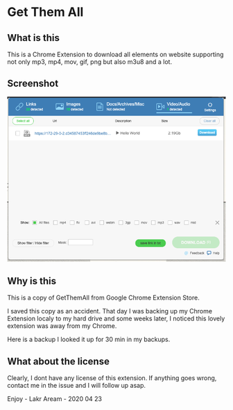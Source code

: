 # Get Them All

## What is this

This is a Chrome Extension to download all elements on website supporting not only mp3, mp4, mov, gif, png but also m3u8 and a lot.

## Screenshot

![Screenshot](./screenshot.png)

## Why is this

This is a copy of GetThemAll from Google Chrome Extension Store.

I saved this copy as an accident. That day I was backing up my Chrome Extension localy to my hard drive and some weeks later,  I noticed this lovely extension was away from my Chrome.

Here is a backup I looked it up for 30 min in my backups.

## What about the license

Clearly, I dont have any license of this extension. If anything goes wrong, contact me in the issue and I will follow up asap.

Enjoy - Lakr Aream - 2020 04 23
